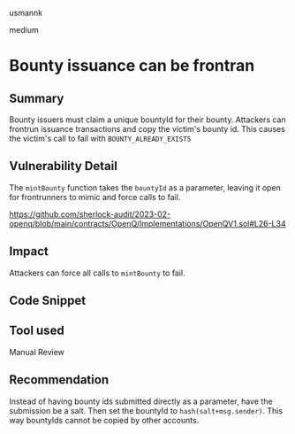 usmannk

medium

# Bounty issuance can be frontran

## Summary

Bounty issuers must claim a unique bountyId for their bounty. Attackers can frontrun issuance transactions and copy the victim's bounty id. This causes the victim's call to fail with `BOUNTY_ALREADY_EXISTS`

## Vulnerability Detail

The `mintBounty` function takes the `bountyId` as a parameter, leaving it open for frontrunners to mimic and force calls to fail.

https://github.com/sherlock-audit/2023-02-openq/blob/main/contracts/OpenQ/Implementations/OpenQV1.sol#L26-L34

## Impact

Attackers can force all calls to `mintBounty` to fail.

## Code Snippet

## Tool used

Manual Review

## Recommendation

Instead of having bounty ids submitted directly as a parameter, have the submission be a salt. Then set the bountyId to `hash(salt+msg.sender)`. This way bountyIds cannot be copied by other accounts.
